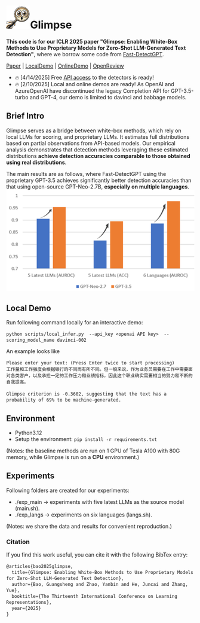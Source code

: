 # <img src="assets/glimpse.png" alt="glimpse" width="64"/>Glimpse
**This code is for our ICLR 2025 paper "Glimpse: Enabling White-Box Methods to Use Proprietary Models for Zero-Shot LLM-Generated Text Detection"**, where we borrow some code from [Fast-DetectGPT](https://github.com/baoguangsheng/fast-detect-gpt).

[Paper](https://arxiv.org/abs/2412.11506)
| [LocalDemo](#local-demo)
| [OnlineDemo](https://aidetect.lab.westlake.edu.cn/)
| [OpenReview](https://openreview.net/forum?id=an3fugFA23)

* 🔥 [4/14/2025] Free [API access](https://aidetect.lab.westlake.edu.cn/#/apidoc) to the detectors is ready! 
* 🔥 [2/10/2025] Local and online demos are ready! As OpenAI and AzureOpenAI have discontinued the legacy Completion API for GPT-3.5-turbo and GPT-4, our demo is limited to davinci and babbage models.

## Brief Intro
Glimpse serves as a bridge between white-box methods, which rely on local LLMs for scoring, and proprietary LLMs. It estimates full distributions based on partial observations from API-based models. Our empirical analysis demonstrates that detection methods leveraging these estimated distributions **achieve detection accuracies comparable to those obtained using real distributions**.

The main results are as follows, where Fast-DetectGPT using the proprietary GPT-3.5 achieves significantly better detection accuracies than that using open-source GPT-Neo-2.7B, **especially on multiple languages**.
<img src="assets/main-results.png" alt="main results" width="640"/>


## Local Demo
Run following command locally for an interactive demo:
```
python scripts/local_infer.py  --api_key <openai API key>  --scoring_model_name davinci-002 
```
An example looks like
```
Please enter your text: (Press Enter twice to start processing)
工作量和工作强度会根据银行的不同而有所不同。但一般来说，作为业务员需要在工作中需要面对各类客户，以及承担一定的工作压力和业绩指标，因此这个职业确实需要相当的努力和不断的自我提高。

Glimpse criterion is -0.3602, suggesting that the text has a probability of 69% to be machine-generated.
```

## Environment
* Python3.12
* Setup the environment:
  ```pip install -r requirements.txt```
  
(Notes: the baseline methods are run on 1 GPU of Tesla A100 with 80G memory, while Glimpse is run on a **CPU** environment.)

## Experiments
Following folders are created for our experiments:
* ./exp_main -> experiments with five latest LLMs as the source model (main.sh).
* ./exp_langs -> experiments on six languages (langs.sh).

(Notes: we share the data and results for convenient reproduction.)

### Citation
If you find this work useful, you can cite it with the following BibTex entry:

    @articles{bao2025glimpse,
      title={Glimpse: Enabling White-Box Methods to Use Proprietary Models for Zero-Shot LLM-Generated Text Detection},
      author={Bao, Guangsheng and Zhao, Yanbin and He, Juncai and Zhang, Yue},
      booktitle={The Thirteenth International Conference on Learning Representations},
      year={2025}
    }

